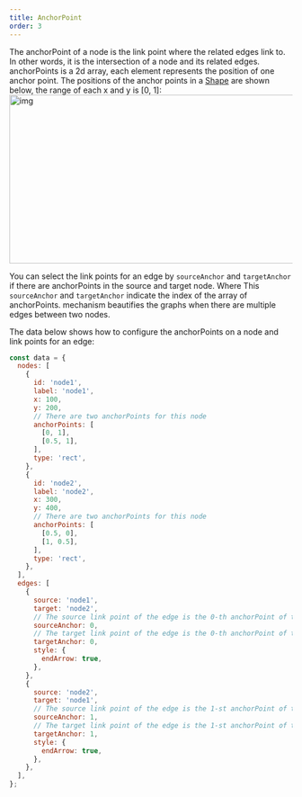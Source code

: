 ```yaml
---
title: AnchorPoint
order: 3
---
```


The anchorPoint of a node is the link point where the related edges link to. In other words, it is the intersection of a node and its related edges. anchorPoints is a 2d array, each element represents the position of one anchor point. The positions of the anchor points in a [Shape](/en/docs/manual/middle/elements/shape-keyshape) are shown below, the range of each x and y is [0, 1]:<br /> <img src='https://gw.alipayobjects.com/mdn/rms_f8c6a0/afts/img/A*EJTyR4j9VN4AAAAAAAAAAABkARQnAQ' width='600' height='300' alt='img'/>

You can select the link points for an edge by `sourceAnchor` and `targetAnchor` if there are anchorPoints in the source and target node. Where This `sourceAnchor` and `targetAnchor` indicate the index of the array of anchorPoints. mechanism beautifies the graphs when there are multiple edges between two nodes.

The data below shows how to configure the anchorPoints on a node and link points for an edge:

```javascript
const data = {
  nodes: [
    {
      id: 'node1',
      label: 'node1',
      x: 100,
      y: 200,
      // There are two anchorPoints for this node
      anchorPoints: [
        [0, 1],
        [0.5, 1],
      ],
      type: 'rect',
    },
    {
      id: 'node2',
      label: 'node2',
      x: 300,
      y: 400,
      // There are two anchorPoints for this node
      anchorPoints: [
        [0.5, 0],
        [1, 0.5],
      ],
      type: 'rect',
    },
  ],
  edges: [
    {
      source: 'node1',
      target: 'node2',
      // The source link point of the edge is the 0-th anchorPoint of the source node
      sourceAnchor: 0,
      // The target link point of the edge is the 0-th anchorPoint of the target node
      targetAnchor: 0,
      style: {
        endArrow: true,
      },
    },
    {
      source: 'node2',
      target: 'node1',
      // The source link point of the edge is the 1-st anchorPoint of the source node
      sourceAnchor: 1,
      // The target link point of the edge is the 1-st anchorPoint of the target node
      targetAnchor: 1,
      style: {
        endArrow: true,
      },
    },
  ],
};
```
